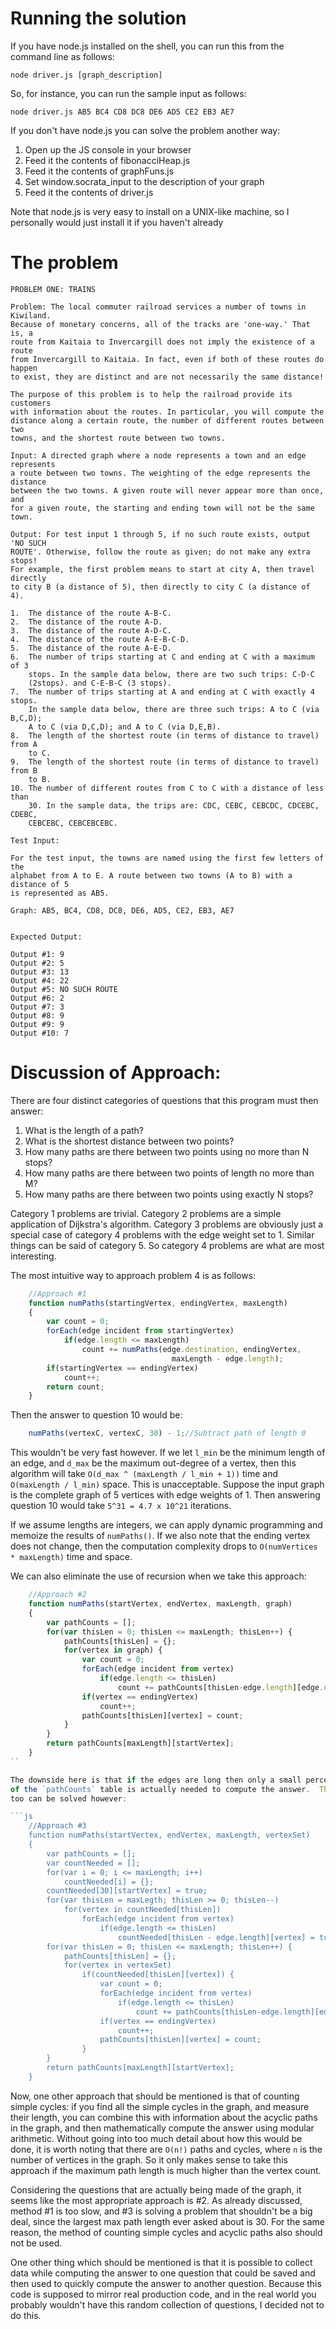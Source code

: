 Running the solution
====================

If you have node.js installed on the shell, you can run this from the
command line as follows:

	node driver.js [graph_description]

So, for instance, you can run the sample input as follows:

	node driver.js AB5 BC4 CD8 DC8 DE6 AD5 CE2 EB3 AE7

If you don't have node.js you can solve the problem another way:

1.	Open up the JS console in your browser
2.	Feed it the contents of fibonacciHeap.js
3.	Feed it the contents of graphFuns.js
4.	Set window.socrata_input to the description of your graph
5.	Feed it the contents of driver.js

Note that node.js is very easy to install on a UNIX-like machine, so I
personally would just install it if you haven't already


The problem
=============

```
PROBLEM ONE: TRAINS 

Problem: The local commuter railroad services a number of towns in Kiwiland.
Because of monetary concerns, all of the tracks are 'one-way.' That is, a
route from Kaitaia to Invercargill does not imply the existence of a route
from Invercargill to Kaitaia. In fact, even if both of these routes do happen
to exist, they are distinct and are not necessarily the same distance! 

The purpose of this problem is to help the railroad provide its customers
with information about the routes. In particular, you will compute the
distance along a certain route, the number of different routes between two
towns, and the shortest route between two towns. 

Input: A directed graph where a node represents a town and an edge represents
a route between two towns. The weighting of the edge represents the distance
between the two towns. A given route will never appear more than once, and
for a given route, the starting and ending town will not be the same town. 

Output: For test input 1 through 5, if no such route exists, output 'NO SUCH
ROUTE'. Otherwise, follow the route as given; do not make any extra stops!
For example, the first problem means to start at city A, then travel directly
to city B (a distance of 5), then directly to city C (a distance of 4). 

1.	The distance of the route A-B-C. 
2.	The distance of the route A-D. 
3.	The distance of the route A-D-C. 
4.	The distance of the route A-E-B-C-D. 
5.	The distance of the route A-E-D. 
6.	The number of trips starting at C and ending at C with a maximum of 3
	stops. In the sample data below, there are two such trips: C-D-C
	(2stops). and C-E-B-C (3 stops). 
7.	The number of trips starting at A and ending at C with exactly 4 stops.
	In the sample data below, there are three such trips: A to C (via B,C,D);
	A to C (via D,C,D); and A to C (via D,E,B). 
8.	The length of the shortest route (in terms of distance to travel) from A
	to C. 
9.	The length of the shortest route (in terms of distance to travel) from B
	to B. 
10.	The number of different routes from C to C with a distance of less than
	30. In the sample data, the trips are: CDC, CEBC, CEBCDC, CDCEBC, CDEBC,
	CEBCEBC, CEBCEBCEBC. 

Test Input: 

For the test input, the towns are named using the first few letters of the
alphabet from A to E. A route between two towns (A to B) with a distance of 5
is represented as AB5. 

Graph: AB5, BC4, CD8, DC8, DE6, AD5, CE2, EB3, AE7 


Expected Output: 

Output #1: 9 
Output #2: 5 
Output #3: 13 
Output #4: 22 
Output #5: NO SUCH ROUTE 
Output #6: 2 
Output #7: 3 
Output #8: 9 
Output #9: 9 
Output #10: 7 
```

Discussion of Approach:
======================

There are four distinct categories of questions that this program must then
answer:

1.	What is the length of a path?
2.	What is the shortest distance between two points?
3.	How many paths are there between two points using no more than N stops?
4.	How many paths are there between two points of length no more than M?
5.	How many paths are there between two points using exactly N stops?

Category 1 problems are trivial.  Category 2 problems are a simple 
application of Dijkstra's algorithm.  Category 3 problems are obviously just
a special case of category 4 problems with the edge weight set to 1.  Similar
things can be said of category 5.  So category 4 problems are what are most
interesting.

The most intuitive way to approach problem 4 is as follows:

```js
	//Approach #1
	function numPaths(startingVertex, endingVertex, maxLength)
	{
		var count = 0;
		forEach(edge incident from startingVertex)
			if(edge.length <= maxLength)
				count += numPaths(edge.destination, endingVertex,
									maxLength - edge.length);
		if(startingVertex == endingVertex)
			count++;
		return count;
	}
```

Then the answer to question 10 would be:

```js
	numPaths(vertexC, vertexC, 30) - 1;//Subtract path of length 0
```

This wouldn't be very fast however.  If we let `l_min` be the minimum length
of an edge, and `d_max` be the maximum out-degree of a vertex, then this
algorithm will take `O(d_max ^ (maxLength / l_min + 1))` time and
`O(maxLength / l_min)` space.  This is unacceptable.  Suppose the input graph
is the complete graph of 5 vertices with edge weights of 1.  Then answering
question 10 would take `5^31 = 4.7 x 10^21` iterations.

If we assume lengths are integers, we can apply dynamic programming and
memoize the results of `numPaths()`.  If we also note that the ending vertex
does not change, then the computation complexity drops to
`O(numVertices * maxLength)` time and space.

We can also eliminate the use of recursion when we take this approach:

```js
	//Approach #2
	function numPaths(startVertex, endVertex, maxLength, graph)
	{
		var pathCounts = [];
		for(var thisLen = 0; thisLen <= maxLength; thisLen++) {
			pathCounts[thisLen] = {};
			for(vertex in graph) {
				var count = 0;
				forEach(edge incident from vertex)
					if(edge.length <= thisLen)
						count += pathCounts[thisLen-edge.length][edge.destination];
				if(vertex == endingVertex)
					count++;
				pathCounts[thisLen][vertex] = count;
			}
		}
		return pathCounts[maxLength][startVertex];
	}
``

The downside here is that if the edges are long then only a small percentage
of the `pathCounts` table is actually needed to compute the answer.  This
too can be solved however:

```js
	//Approach #3
	function numPaths(startVertex, endVertex, maxLength, vertexSet)
	{
		var pathCounts = [];
		var countNeeded = [];
		for(var i = 0; i <= maxLength; i++)
			countNeeded[i] = {};
		countNeeded[30][startVertex] = true;
		for(var thisLen = maxLegth; thisLen >= 0; thisLen--)
			for(vertex in countNeeded[thisLen])
				forEach(edge incident from vertex)
					if(edge.length <= thisLen)
						countNeeded[thisLen - edge.length][vertex] = true;
		for(var thisLen = 0; thisLen <= maxLength; thisLen++) {
			pathCounts[thisLen] = {};
			for(vertex in vertexSet)
				if(countNeeded[thisLen][vertex]) {
					var count = 0;
					forEach(edge incident from vertex)
						if(edge.length <= thisLen)
							count += pathCounts[thisLen-edge.length][edge.destination];
					if(vertex == endingVertex)
						count++;
					pathCounts[thisLen][vertex] = count;
				}
		}
		return pathCounts[maxLength][startVertex];
	}
```

Now, one other approach that should be mentioned is that of counting simple
cycles: if you find all the simple cycles in the graph, and measure their
length, you can combine this with information about the acyclic paths
in the graph, and then mathematically compute the answer using modular
arithmetic.  Without going into too much detail about how this would be done,
it is worth noting that there are `O(n!)` paths and cycles, where `n` is the
number of vertices in the graph.  So it only makes sense to take this
approach if the maximum path length is much higher than the vertex count.

Considering the questions that are actually being made of the graph, it seems
like the most appropriate approach is #2.  As already discussed, method #1 is
too slow, and #3 is solving a problem that shouldn't be a big deal, since the
largest max path length ever asked about is 30.  For the same reason, the
method of counting simple cycles and acyclic paths also should not be used.

One other thing which should be mentioned is that it is possible to collect
data while computing the answer to one question that could be saved and then
used to quickly compute the answer to another question.  Because this code is
supposed to mirror real production code, and in the real world you probably
wouldn't have this random collection of questions, I decided not to do this.
